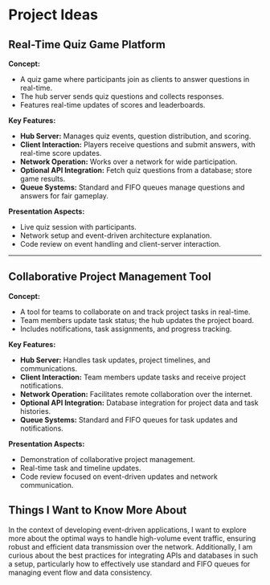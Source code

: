 # Project Ideas 

## Real-Time Quiz Game Platform

**Concept:**
- A quiz game where participants join as clients to answer questions in real-time.
- The hub server sends quiz questions and collects responses.
- Features real-time updates of scores and leaderboards.

**Key Features:**
- **Hub Server:** Manages quiz events, question distribution, and scoring.
- **Client Interaction:** Players receive questions and submit answers, with real-time score updates.
- **Network Operation:** Works over a network for wide participation.
- **Optional API Integration:** Fetch quiz questions from a database; store game results.
- **Queue Systems:** Standard and FIFO queues manage questions and answers for fair gameplay.

**Presentation Aspects:**
- Live quiz session with participants.
- Network setup and event-driven architecture explanation.
- Code review on event handling and client-server interaction.

---

## Collaborative Project Management Tool

**Concept:**
- A tool for teams to collaborate on and track project tasks in real-time.
- Team members update task status; the hub updates the project board.
- Includes notifications, task assignments, and progress tracking.

**Key Features:**
- **Hub Server:** Handles task updates, project timelines, and communications.
- **Client Interaction:** Team members update tasks and receive project notifications.
- **Network Operation:** Facilitates remote collaboration over the internet.
- **Optional API Integration:** Database integration for project data and task histories.
- **Queue Systems:** Standard and FIFO queues for task updates and notifications.

**Presentation Aspects:**
- Demonstration of collaborative project management.
- Real-time task and timeline updates.
- Code review focused on event-driven updates and network communication.

## Things I Want to Know More About

In the context of developing event-driven applications, I want to explore more about the optimal ways to handle high-volume event traffic, ensuring robust and efficient data transmission over the network. Additionally, I am curious about the best practices for integrating APIs and databases in such a setup, particularly how to effectively use standard and FIFO queues for managing event flow and data consistency.

